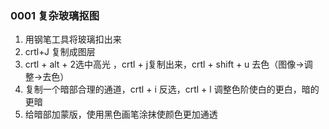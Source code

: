 ### 0001 复杂玻璃抠图

1. 用钢笔工具将玻璃扣出来
2. crtl+J 复制成图层
3. crtl + alt + 2选中高光 ，crtl + j复制出来，crtl + shift + u 去色（图像->调整->去色）
4. 复制一个暗部合理的通道，crtl + i 反选，crtl + l 调整色阶使白的更白，暗的更暗
5. 给暗部加蒙版，使用黑色画笔涂抹使颜色更加通透